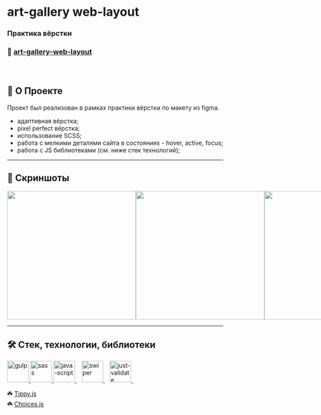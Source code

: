 # art-gallery web-layout
### Практика вёрстки 
### 🔗 [art-gallery-web-layout](https://blanchard.little-wing.ru)<br><br><br>

##  📖 О Проекте<br>
Проект был реализован в рамках практики вёрстки по макету из figma.
- адаптивная вёрстка;
- pixel perfect вёрстка;
- использование SCSS;
- работа с мелкими деталями сайта в состояниях - hover, active, focus;
- работа с JS библиотеками (см. ниже стек технологий);

---
## 📸 Скриншоты<br>

<div style="display: flex;">
  <img style="height: 300px" src="https://user-images.githubusercontent.com/77357671/232829566-ed593493-d4c8-4111-8e31-e0c32c043610.jpg"/>
  <img style="height: 300px" src="https://user-images.githubusercontent.com/77357671/232829913-8338e3c3-4c43-438f-894d-e1aca17e8fb4.jpg"/>
  <img style="height: 300px" src="https://user-images.githubusercontent.com/77357671/232831675-dbaf5465-35c2-4dfe-9f9c-909b04dc2da9.jpg"/>
  <img style="height: 300px" src="https://user-images.githubusercontent.com/77357671/232831866-d015773a-342b-4fc6-920e-418e518c5529.jpg"/>
  <img style="height: 300px" src="https://user-images.githubusercontent.com/77357671/232832211-2868f2e1-1012-4c7f-99ec-14e268372095.jpg"/>
  <img style="height: 300px" src="https://user-images.githubusercontent.com/77357671/232832368-98fc78e6-3187-4be7-a6de-43446e9cc25a.jpg"/>
  <img style="height: 300px" src="https://user-images.githubusercontent.com/77357671/232843462-b1be5b74-8524-4758-907f-5da395c12d81.jpg"/>
  <img style="height: 300px" src="https://user-images.githubusercontent.com/77357671/232843668-817750cf-2688-44c6-bf84-67bd080d279d.jpg"/>
  <img style="height: 300px" src="https://user-images.githubusercontent.com/77357671/232843857-43a3efab-4c18-4d84-8c4d-af1ee7683c7b.jpg"/>
  <img style="height: 300px" src="https://user-images.githubusercontent.com/77357671/232844002-47146d81-57f6-40a9-9e99-d1a220d365c3.jpg"/>
</div>

---
## 🛠 Стек, технологии, библиотеки<br>
<div>
  <a href="https://gulpjs.com/">
    <img width="50" height="50" title="gulp" src="https://user-images.githubusercontent.com/77357671/210009329-ffb40272-c4e2-4f19-9a02-09fc510d5fac.svg"/>
  </a>
  <a href="https://sass-scss.ru/">
    <img width="50" height="50" title="sass" src="https://user-images.githubusercontent.com/77357671/227791678-949b584b-dc12-457c-85d1-ed110e5a1faa.svg"/>
  </a>
  <a href="https://www.javascript.com/" >
    <img width="50" height="50" title="java-script" src="https://user-images.githubusercontent.com/77357671/210012086-6591b665-5700-4d93-ba8d-90f91bec4bd6.svg"/>
  </a>&nbsp;&nbsp;
  <a href="https://swiperjs.com" >
    <img width="50" height="50" title="swiper" src="https://user-images.githubusercontent.com/77357671/232847439-a3d37300-7326-4110-a78e-ca5fd1a958bf.svg"/>
  </a>&nbsp;&nbsp;
  <a href="https://just-validate.dev/" >
    <img  height="50" title="just-validate" src="https://user-images.githubusercontent.com/77357671/232849661-6cdeb0bb-9652-4768-bed0-fbe027fbf3b4.svg"/>
  </a>&nbsp;&nbsp;
</div>

☘️&nbsp;[Tippy.js](https://atomiks.github.io/tippyjs/)<br>
☘️&nbsp;[Choices.js ](https://github.com/Choices-js/Choices)<br>








